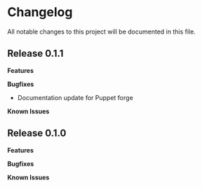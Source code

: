 # Changelog

All notable changes to this project will be documented in this file.

## Release 0.1.1

**Features**

**Bugfixes**
- Documentation update for Puppet forge

**Known Issues**

## Release 0.1.0

**Features**

**Bugfixes**

**Known Issues**
